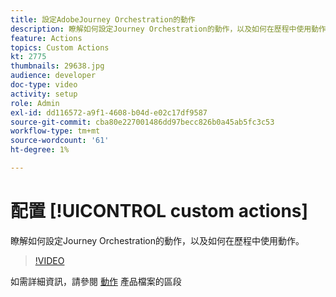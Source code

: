 ```yaml
---
title: 設定AdobeJourney Orchestration的動作
description: 瞭解如何設定Journey Orchestration的動作，以及如何在歷程中使用動作。
feature: Actions
topics: Custom Actions
kt: 2775
thumbnails: 29638.jpg
audience: developer
doc-type: video
activity: setup
role: Admin
exl-id: dd116572-a9f1-4608-b04d-e02c17df9587
source-git-commit: cba80e227001486dd97becc826b0a45ab5fc3c53
workflow-type: tm+mt
source-wordcount: '61'
ht-degree: 1%

---
```


# 配置 [!UICONTROL custom actions]

瞭解如何設定Journey Orchestration的動作，以及如何在歷程中使用動作。

>[!VIDEO](https://video.tv.adobe.com/v/29638?quality=12&learn=on)

如需詳細資訊，請參閱 [動作](https://experienceleague.adobe.com/docs/journeys/using/action-journeys/action.html?lang=en) 產品檔案的區段
